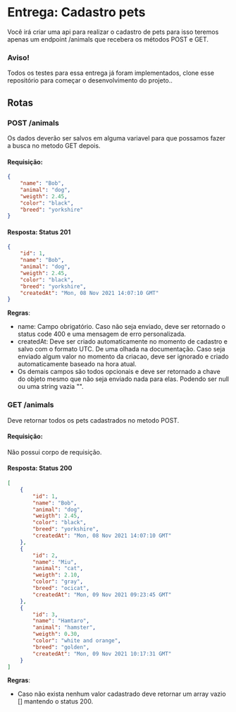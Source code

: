 # Entrega: Cadastro pets
Você irá criar uma api para realizar o cadastro de pets para isso teremos apenas um endpoint /animals que recebera os métodos POST e GET.

### Aviso!
Todos os testes para essa entrega já foram implementados, clone esse repositório para começar o desenvolvimento do projeto..

## Rotas
### POST /animals
Os dados deverão ser salvos em alguma variavel para que possamos fazer a busca no metodo GET depois.

#### Requisição:
```json
{
    "name": "Bob",
    "animal": "dog",
    "weigth": 2.45,
    "color": "black",
    "breed": "yorkshire"
}
```
#### Resposta: Status 201
```json
{
    "id": 1,
    "name": "Bob",
    "animal": "dog",
    "weigth": 2.45,
    "color": "black",
    "breed": "yorkshire",
    "createdAt": "Mon, 08 Nov 2021 14:07:10 GMT"
}
```
**Regras**:
- name: Campo obrigatório. Caso não seja enviado, deve ser retornado o status code 400 e uma mensagem de erro personalizada.
- createdAt: Deve ser criado automaticamente no momento de cadastro e salvo com o formato UTC. De uma olhada na documentação. Caso seja enviado algum valor no momento da criacao, deve ser ignorado e criado automaticamente baseado na hora atual.
- Os demais campos são todos opcionais e deve ser retornado a chave do objeto mesmo que não seja enviado nada para elas. Podendo ser null ou uma string vazia "".


### GET /animals
Deve retornar todos os pets cadastrados no metodo POST.

#### Requisição:
Não possui corpo de requisição.

#### Resposta: Status 200
```json
[
    {
        "id": 1,
        "name": "Bob",
        "animal": "dog",
        "weigth": 2.45,
        "color": "black",
        "breed": "yorkshire",
        "createdAt": "Mon, 08 Nov 2021 14:07:10 GMT"
    },
    {
        "id": 2,
        "name": "Miu",
        "animal": "cat",
        "weigth": 2.10,
        "color": "gray",
        "breed": "ocicat",
        "createdAt": "Mon, 09 Nov 2021 09:23:45 GMT"
    },
    {
        "id": 3,
        "name": "Hamtaro",
        "animal": "hamster",
        "weigth": 0.30,
        "color": "white and orange",
        "breed": "golden",
        "createdAt": "Mon, 09 Nov 2021 10:17:31 GMT"
    }
]
```

**Regras**:
- Caso não exista nenhum valor cadastrado deve retornar um array vazio [] mantendo o status 200.
